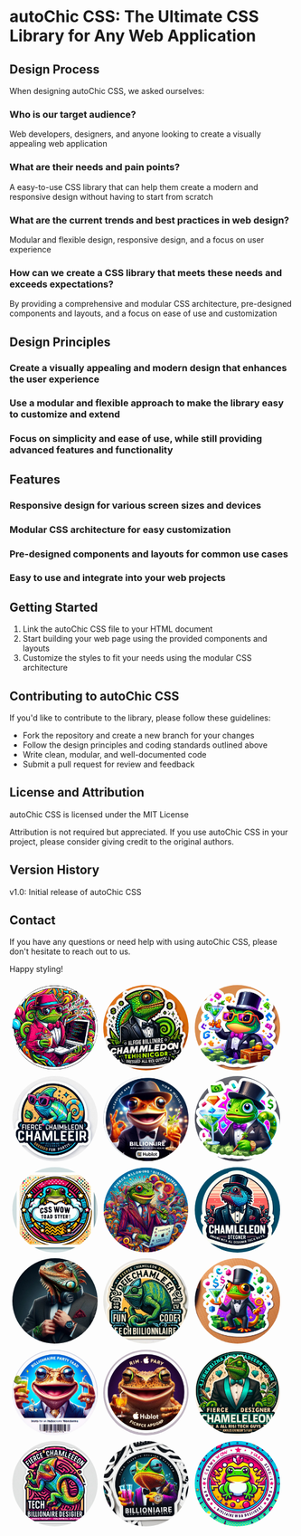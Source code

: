 
# autoChic CSS: The Ultimate CSS Library for Any Web Application

## Design Process

When designing autoChic CSS, we asked ourselves:

### Who is our target audience?
Web developers, designers, and anyone looking to create a visually appealing web application

### What are their needs and pain points?
A easy-to-use CSS library that can help them create a modern and responsive design without having to start from scratch

### What are the current trends and best practices in web design?
Modular and flexible design, responsive design, and a focus on user experience

### How can we create a CSS library that meets these needs and exceeds expectations?
By providing a comprehensive and modular CSS architecture, pre-designed components and layouts, and a focus on ease of use and customization

## Design Principles

### Create a visually appealing and modern design that enhances the user experience
### Use a modular and flexible approach to make the library easy to customize and extend
### Focus on simplicity and ease of use, while still providing advanced features and functionality

## Features

### Responsive design for various screen sizes and devices
### Modular CSS architecture for easy customization
### Pre-designed components and layouts for common use cases
### Easy to use and integrate into your web projects

## Getting Started

1. Link the autoChic CSS file to your HTML document
2. Start building your web page using the provided components and layouts
3. Customize the styles to fit your needs using the modular CSS architecture

## Contributing to autoChic CSS

If you'd like to contribute to the library, please follow these guidelines:

* Fork the repository and create a new branch for your changes
* Follow the design principles and coding standards outlined above
* Write clean, modular, and well-documented code
* Submit a pull request for review and feedback

## License and Attribution

autoChic CSS is licensed under the MIT License

Attribution is not required but appreciated. If you use autoChic CSS in your project, please consider giving credit to the original authors.

## Version History

v1.0: Initial release of autoChic CSS

## Contact

If you have any questions or need help with using autoChic CSS, please don't hesitate to reach out to us.

Happy styling!


<div class="gallery">
<img src="party_toad_sticker_fun_fierce_image_photo_fancy_styler_gallery_party_a_18.jpg" alt="party_toad_sticker_fun_fierce_image_photo_fancy_styler_gallery_party_a_18.jpg" class="img-rounded" style="width: 30%; margin: 1%; float: left; border-radius:50%;">
<img src="party_toad_sticker_fun_fierce_image_photo_fancy_styler_gallery_party_a_1.jpg" alt="party_toad_sticker_fun_fierce_image_photo_fancy_styler_gallery_party_a_1.jpg" class="img-rounded" style="width: 30%; margin: 1%; float: left; border-radius:50%;">
<img src="party_toad_sticker_fun_fierce_image_photo_fancy_styler_gallery_party_a_7.jpg" alt="party_toad_sticker_fun_fierce_image_photo_fancy_styler_gallery_party_a_7.jpg" class="img-rounded" style="width: 30%; margin: 1%; float: left; border-radius:50%;">
<br>
<img src="party_toad_sticker_fun_fierce_image_photo_fancy_styler_gallery_party_a_6.jpg" alt="party_toad_sticker_fun_fierce_image_photo_fancy_styler_gallery_party_a_6.jpg" class="img-rounded" style="width: 30%; margin: 1%; float: left; border-radius:50%;">
<img src="party_toad_sticker_fun_fierce_image_photo_fancy_styler_gallery_party_a_17.jpg" alt="party_toad_sticker_fun_fierce_image_photo_fancy_styler_gallery_party_a_17.jpg" class="img-rounded" style="width: 30%; margin: 1%; float: left; border-radius:50%;">
<img src="party_toad_sticker_fun_fierce_image_photo_fancy_styler_gallery_party_a_13.jpg" alt="party_toad_sticker_fun_fierce_image_photo_fancy_styler_gallery_party_a_13.jpg" class="img-rounded" style="width: 30%; margin: 1%; float: left; border-radius:50%;">
<br>
<img src="party_toad_sticker_fun_fierce_image_photo_fancy_styler_gallery_party_a_8.jpg" alt="party_toad_sticker_fun_fierce_image_photo_fancy_styler_gallery_party_a_8.jpg" class="img-rounded" style="width: 30%; margin: 1%; float: left; border-radius:50%;">
<img src="party_toad_sticker_fun_fierce_image_photo_fancy_styler_gallery_party_a_3.jpg" alt="party_toad_sticker_fun_fierce_image_photo_fancy_styler_gallery_party_a_3.jpg" class="img-rounded" style="width: 30%; margin: 1%; float: left; border-radius:50%;">
<img src="party_toad_sticker_fun_fierce_image_photo_fancy_styler_gallery_party_a_10.jpg" alt="party_toad_sticker_fun_fierce_image_photo_fancy_styler_gallery_party_a_10.jpg" class="img-rounded" style="width: 30%; margin: 1%; float: left; border-radius:50%;">
<br>
<img src="party_toad_sticker_fun_fierce_image_photo_fancy_styler_gallery_party_a_12.jpg" alt="party_toad_sticker_fun_fierce_image_photo_fancy_styler_gallery_party_a_12.jpg" class="img-rounded" style="width: 30%; margin: 1%; float: left; border-radius:50%;">
<img src="party_toad_sticker_fun_fierce_image_photo_fancy_styler_gallery_party_a_11.jpg" alt="party_toad_sticker_fun_fierce_image_photo_fancy_styler_gallery_party_a_11.jpg" class="img-rounded" style="width: 30%; margin: 1%; float: left; border-radius:50%;">
<img src="party_toad_sticker_fun_fierce_image_photo_fancy_styler_gallery_party_a_5.jpg" alt="party_toad_sticker_fun_fierce_image_photo_fancy_styler_gallery_party_a_5.jpg" class="img-rounded" style="width: 30%; margin: 1%; float: left; border-radius:50%;">
<br>
<img src="party_toad_sticker_fun_fierce_image_photo_fancy_styler_gallery_party_a_2.jpg" alt="party_toad_sticker_fun_fierce_image_photo_fancy_styler_gallery_party_a_2.jpg" class="img-rounded" style="width: 30%; margin: 1%; float: left; border-radius:50%;">
<img src="party_toad_sticker_fun_fierce_image_photo_fancy_styler_gallery_party_a_16.jpg" alt="party_toad_sticker_fun_fierce_image_photo_fancy_styler_gallery_party_a_16.jpg" class="img-rounded" style="width: 30%; margin: 1%; float: left; border-radius:50%;">
<img src="party_toad_sticker_fun_fierce_image_photo_fancy_styler_gallery_party_a_14.jpg" alt="party_toad_sticker_fun_fierce_image_photo_fancy_styler_gallery_party_a_14.jpg" class="img-rounded" style="width: 30%; margin: 1%; float: left; border-radius:50%;">
<br>
<img src="party_toad_sticker_fun_fierce_image_photo_fancy_styler_gallery_party_a_15.jpg" alt="party_toad_sticker_fun_fierce_image_photo_fancy_styler_gallery_party_a_15.jpg" class="img-rounded" style="width: 30%; margin: 1%; float: left; border-radius:50%;">
<img src="party_toad_sticker_fun_fierce_image_photo_fancy_styler_gallery_party_a_9.jpg" alt="party_toad_sticker_fun_fierce_image_photo_fancy_styler_gallery_party_a_9.jpg" class="img-rounded" style="width: 30%; margin: 1%; float: left; border-radius:50%;">
<img src="party_toad_sticker_fun_fierce_image_photo_fancy_styler_gallery_party_a_4.jpg" alt="party_toad_sticker_fun_fierce_image_photo_fancy_styler_gallery_party_a_4.jpg" class="img-rounded" style="width: 30%; margin: 1%; float: left; border-radius:50%;">
<br>
</div>
<style>
  .rounded-image {
    border-radius: 50%;
  }
  .img-rounded {
    border-radius: 50%;
  }
</style>